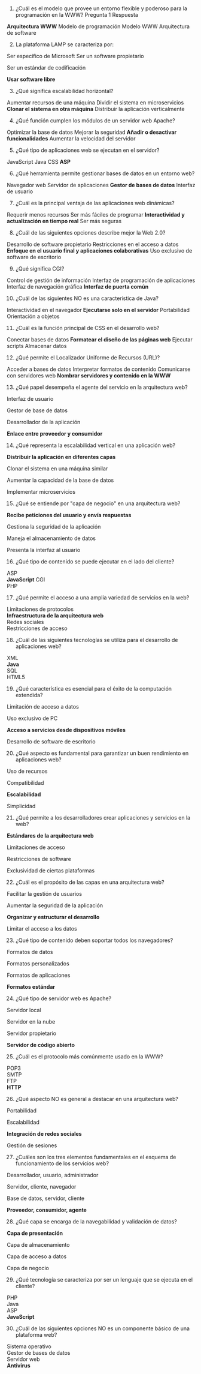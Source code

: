 #

1. ¿Cuál es el modelo que provee un entorno flexible y poderoso para la programación en la WWW?
Pregunta 1 Respuesta

__Arquitectura WWW__
Modelo de programación
Modelo WWW
Arquitectura de software

2. La plataforma LAMP se caracteriza por:

Ser específico de Microsoft
Ser un software propietario

Ser un estándar de codificación

__Usar software libre__

3. ¿Qué significa escalabilidad horizontal?

Aumentar recursos de una máquina
Dividir el sistema en microservicios
__Clonar el sistema en otra máquina__
Distribuir la aplicación verticalmente

4. ¿Qué función cumplen los módulos de un servidor web Apache?

Optimizar la base de datos
Mejorar la seguridad
__Añadir o desactivar funcionalidades__
Aumentar la velocidad del servidor

5. ¿Qué tipo de aplicaciones web se ejecutan en el servidor?

JavaScript
Java
CSS
__ASP__

6. ¿Qué herramienta permite gestionar bases de datos en un entorno web?

Navegador web
Servidor de aplicaciones
__Gestor de bases de datos__
Interfaz de usuario

7. ¿Cuál es la principal ventaja de las aplicaciones web dinámicas?

Requerir menos recursos
Ser más fáciles de programar
__Interactividad y actualización en tiempo real__
Ser más seguras

8. ¿Cuál de las siguientes opciones describe mejor la Web 2.0?

Desarrollo de software propietario
Restricciones en el acceso a datos
__Enfoque en el usuario final y aplicaciones colaborativas__
Uso exclusivo de software de escritorio

9. ¿Qué significa CGI?

Control de gestión de información
Interfaz de programación de aplicaciones
Interfaz de navegación gráfica
__Interfaz de puerta común__

10. ¿Cuál de las siguientes NO es una característica de Java?

Interactividad en el navegador
__Ejecutarse solo en el servidor__
Portabilidad
Orientación a objetos

11. ¿Cuál es la función principal de CSS en el desarrollo web?

Conectar bases de datos
__Formatear el diseño de las páginas web__
Ejecutar scripts
Almacenar datos

12. ¿Qué permite el Localizador Uniforme de Recursos (URL)?

Acceder a bases de datos
Interpretar formatos de contenido
Comunicarse con servidores web
__Nombrar servidores y contenido en la WWW__

13. ¿Qué papel desempeña el agente del servicio en la arquitectura web?

Interfaz de usuario

Gestor de base de datos

Desarrollador de la aplicación

__Enlace entre proveedor y consumidor__

14. ¿Qué representa la escalabilidad vertical en una aplicación web?

__Distribuir la aplicación en diferentes capas__

Clonar el sistema en una máquina similar

Aumentar la capacidad de la base de datos

Implementar microservicios

15. ¿Qué se entiende por "capa de negocio" en una arquitectura web?

__Recibe peticiones del usuario y envía respuestas__

Gestiona la seguridad de la aplicación

Maneja el almacenamiento de datos

Presenta la interfaz al usuario

16. ¿Qué tipo de contenido se puede ejecutar en el lado del cliente?

ASP <br> __JavaScript__ CGI <br> PHP

17. ¿Qué permite el acceso a una amplia variedad de servicios en la web?

Limitaciones de protocolos <br> __Infraestructura de la arquitectura web__ <br> Redes sociales <br> Restricciones de acceso

18. ¿Cuál de las siguientes tecnologías se utiliza para el desarrollo de aplicaciones web?

XML <br> __Java__ <br> SQL <br> HTML5

19. ¿Qué característica es esencial para el éxito de la computación extendida?

Limitación de acceso a datos

Uso exclusivo de PC

__Acceso a servicios desde dispositivos móviles__

Desarrollo de software de escritorio

20. ¿Qué aspecto es fundamental para garantizar un buen rendimiento en aplicaciones web?

Uso de recursos

Compatibilidad

__Escalabilidad__

Simplicidad

21. ¿Qué permite a los desarrolladores crear aplicaciones y servicios en la web?

__Estándares de la arquitectura web__

Limitaciones de acceso

Restricciones de software

Exclusividad de ciertas plataformas

22. ¿Cuál es el propósito de las capas en una arquitectura web?

Facilitar la gestión de usuarios

Aumentar la seguridad de la aplicación

__Organizar y estructurar el desarrollo__

Limitar el acceso a los datos

23. ¿Qué tipo de contenido deben soportar todos los navegadores?

Formatos de datos

Formatos personalizados

Formatos de aplicaciones

__Formatos estándar__

24. ¿Qué tipo de servidor web es Apache?

Servidor local

Servidor en la nube

Servidor propietario

__Servidor de código abierto__

25. ¿Cuál es el protocolo más comúnmente usado en la WWW?

POP3 <br> SMTP <br> FTP <br> __HTTP__

26. ¿Qué aspecto NO es general a destacar en una arquitectura web?

Portabilidad

Escalabilidad

__Integración de redes sociales__

Gestión de sesiones

27. ¿Cuáles son los tres elementos fundamentales en el esquema de funcionamiento de los servicios web?

Desarrollador, usuario, administrador

Servidor, cliente, navegador

Base de datos, servidor, cliente

__Proveedor, consumidor, agente__

28. ¿Qué capa se encarga de la navegabilidad y validación de datos?

__Capa de presentación__

Capa de almacenamiento

Capa de acceso a datos

Capa de negocio

29. ¿Qué tecnología se caracteriza por ser un lenguaje que se ejecuta en el cliente?

PHP <br> Java <br> ASP <br> __JavaScript__

30. ¿Cuál de las siguientes opciones NO es un componente básico de una plataforma web?

Sistema operativo <br> Gestor de bases de datos <br> Servidor web <br> __Antivirus__
